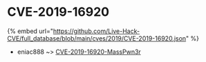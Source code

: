 # CVE-2019-16920
{% embed url="https://github.com/Live-Hack-CVE/full_database/blob/main/cves/2019/CVE-2019-16920.json" %}

* eniac888 ~> [CVE-2019-16920-MassPwn3r](https://www.alice-snow.ru/2019/database/cve-2019-16920/cve-2019-16920-masspwn3r-eniac888)